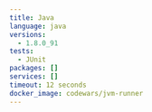 ```yaml
---
title: Java
language: java
versions:
  - 1.8.0_91
tests:
  - JUnit
packages: []
services: []
timeout: 12 seconds
docker_image: codewars/jvm-runner
---
```


